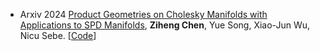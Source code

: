 - <span class="arxiv-badge">Arxiv 2024</span>
[Product Geometries on Cholesky Manifolds with Applications to SPD Manifolds](https://arxiv.org/abs/2407.02607),
**Ziheng Chen**, Yue Song, Xiao-Jun Wu, Nicu Sebe.
[[Code](https://github.com/GitZH-Chen/CDEM_CDBWM)] 
<!-- [[Slides](https://github.com/GitZH-Chen/LieBN/blob/main/ICLR24_LieBN_PPT.pdf)] 
[[Poster](https://github.com/GitZH-Chen/LieBN/blob/main/ICLR24_LieBN_Poster.pdf)]
[[Video](https://iclr.cc/virtual/2024/poster/17806)] -->